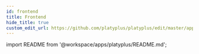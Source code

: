 ```yaml
---
id: frontend
title: Frontend
hide_title: true
custom_edit_url: https://github.com/platyplus/platyplus/edit/master/apps/platyplus/README.md
---
```


import README from '@workspace/apps/platyplus/README.md';

<README />

